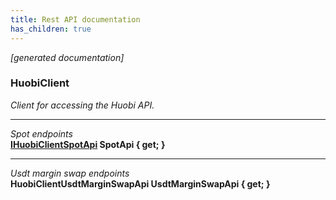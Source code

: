 ```yaml
---
title: Rest API documentation
has_children: true
---
```

*[generated documentation]*  
### HuobiClient  
*Client for accessing the Huobi API.*
  
***
*Spot endpoints*  
**[IHuobiClientSpotApi](SpotApi/IHuobiClientSpotApi.html) SpotApi { get; }**  
***
*Usdt margin swap endpoints*  
**HuobiClientUsdtMarginSwapApi UsdtMarginSwapApi { get; }**  
